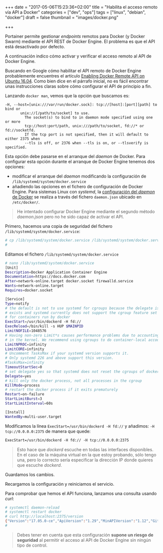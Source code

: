 +++
date = "2017-05-06T15:23:36+02:00"
title = "Habilita el acceso remoto vía API a Docker"
categories = ["dev", "ops"]
tags = ["linux", "debian", "docker"]
draft = false
thumbnail = "images/docker.png"

+++

Portainer permite gestionar _endpoints_ remotos para Docker (y Docker Swarm) mediante el API REST de Docker Engine. El problema es que el API está desactivado por defecto.

A continuación indico cómo activar y verificar el acceso remoto al API de Docker Engine.

<!--more-->

Buscando en Google cómo habilitar el API remoto de Docker Engine probablemente encuentres el artículo 
[Enabling Docker Remote API on Ubuntu 16.04](https://www.ivankrizsan.se/2016/05/18/enabling-docker-remote-api-on-ubuntu-16-04/). Como bien dice en el párrafo inicial, no es fácil encontrar unas instrucciones claras sobre cómo configurar el API de principio a fin.


Lanzando `docker man`, vemos que la opción que buscamos es:

```
-H, --host=[unix:///var/run/docker.sock]: tcp://[host]:[port][path] to bind or
       unix://[/path/to/socket] to use.
         The socket(s) to bind to in daemon mode specified using one or more
         tcp://host:port/path, unix:///path/to/socket, fd://* or fd://socketfd.
         If the tcp port is not specified, then it will default to either 2375 when
         --tls is off, or 2376 when --tls is on, or --tlsverify is specified.
```

Esta opción debe pasarse en el arranque del _daemon_ de Docker. Para configurar esta opción durante el arranque de Docker Engine tenemos dos opciones:

* modificar el arranque del _daemon_ modificando la configuración de `/lib/systemd/system/docker.service`
* añadiendo las opciones en el fichero de configuración de Docker Engine. Para sistemas Linux con _systemd_, la [configuración del _daemon_ de Docker](https://docs.docker.com/engine/admin/systemd/#start-automatically-at-system-boot) se realiza a través del fichero `daemon.json` ubicado en `/etc/docker/`.

> He intentado configurar Docker Engine mediante el segundo método _daemon.json_ pero no he sido capaz de activar el API.

Primero, hacemos una copia de seguridad del fichero `/lib/systemd/system/docker.service`:

```sh
# cp /lib/systemd/system/docker.service /lib/systemd/system/docker.service.original
#
```

Editamos el fichero `/lib/systemd/system/docker.service`

```sh
# nano /lib/systemd/system/docker.service
[Unit]
Description=Docker Application Container Engine
Documentation=https://docs.docker.com
After=network-online.target docker.socket firewalld.service
Wants=network-online.target
Requires=docker.socket

[Service]
Type=notify
# the default is not to use systemd for cgroups because the delegate issues still
# exists and systemd currently does not support the cgroup feature set required
# for containers run by docker
ExecStart=/usr/bin/dockerd -H fd:// 
ExecReload=/bin/kill -s HUP $MAINPID
LimitNOFILE=1048576
# Having non-zero Limit*s causes performance problems due to accounting overhead
# in the kernel. We recommend using cgroups to do container-local accounting.
LimitNPROC=infinity
LimitCORE=infinity
# Uncomment TasksMax if your systemd version supports it.
# Only systemd 226 and above support this version.
#TasksMax=infinity
TimeoutStartSec=0
# set delegate yes so that systemd does not reset the cgroups of docker containers
Delegate=yes
# kill only the docker process, not all processes in the cgroup
KillMode=process
# restart the docker process if it exits prematurely
Restart=on-failure
StartLimitBurst=3
StartLimitInterval=60s

[Install]
WantedBy=multi-user.target
```

Modificamos la línea `ExecStart=/usr/bin/dockerd -H fd://` y añadimos: `-H tcp://0.0.0.0:2375` de manera que quede:

```txt
ExecStart=/usr/bin/dockerd -H fd:// -H tcp://0.0.0.0:2375
```

> Esto hace que _dockerd_ escuche en todas las interfaces disponibles. En el caso de la máquina virtual en la que estoy probando, sólo tengo una, pero lo correcto sería especificar la dirección IP donde quieres que escuche _dockerd_.

Guardamos los cambios.

Recargamos la configuración y reiniciamos el servicio.

Para comprobar que hemos el API funciona, lanzamos una consulta usando _curl_:

```sh
# systemctl daemon-reload
# systemctl restart docker
# curl http://localhost:2375/version
{"Version":"17.05.0-ce","ApiVersion":"1.29","MinAPIVersion":"1.12","GitCommit":"89658be","GoVersion":"go1.7.5","Os":"linux","Arch":"amd64","KernelVersion":"3.16.0-4-amd64","BuildTime":"2017-05-04T22:04:27.257991431+00:00"}
#
```

> Debes tener en cuenta que esta configuración **supone un riesgo de seguridad** al permitir el acceso al API de Docker Engine sin ningún tipo de control.